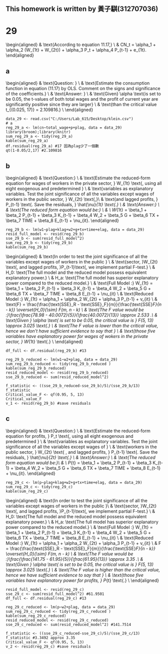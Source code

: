 ## This homework is written by 黃子騏(312707036)
# 29

\begin{aligned}
& \text{According to equation 11.17,} \\
& CN_t = \alpha_1 + \alpha_2 (W_{1t} + W_{2t}) + \alpha_3 P_t + \alpha_4 P_{t-1} + e_{1t}.
\end{aligned}

## a
\begin{aligned}
& \text{Question: } \\
& \text{Estimate the consumption function in equation (11.17) by OLS. Comment on the signs and significance of the coefficients.} \\
& \text{Answer: } \\
& \text{Given} \alpha \text{is set to be 0.05, the t-values of both total wages and the profit of current year are significantly positive since they are larger} \\
& \text{than the critical value t_{(0.025, 17)} = 2.109816.} \\
\end{aligned}

```{r}
data_29 <- read.csv("C:/Users/Lab_615/Desktop/klein.csv")
# a
reg_29_a <- lm(cn~total_wage+p+plag, data = data_29)
library(broom);library(knitr)
sum_reg_29_a <- tidy(reg_29_a)
kable(sum_reg_29_a)
df.residual(reg_29_a) #17 因為plag少了一個數
qt(1-0.05/2,17) #2.109816
```

## b
\begin{aligned}
& \text{Question:} \\
& \text{Estimate the reduced-form equation for wages of workers in the private sector, } W_{1t} \text{, using all eight exogenous and predetermined } \\
& \text{variables as explanatory variables. Test the joint significance of all the variables except wages of workers in the public sector, } W_{2t} \text{,}\\
& \text{and lagged profits, } P_{t-1} \text{. Save the residuals, } \hat{\nu}_{1t} \text{.} \\
& \text{Answer:} \\
& \text{The reduced form equation would be:} \\
& \ W_{1t} = \beta_1 + \beta_2 P_{t-1} + \beta_3 K_{t-1} + \beta_4 W_2 + \beta_5 G + \beta_6 TX + \beta_7 TIME + \beta_8 E_{t-1} + \nu_{it}.
\end{aligned}
```{r}
reg_29_b <- lm(w1~plag+klag+w2+g+tx+time+elag, data = data_29)
resid_full_model <- resid(reg_29_b)
sse_29_b <- sum(resid_full_model^2)
sum_reg_29_b <- tidy(reg_29_b)
kable(sum_reg_29_b)
```
\begin{aligned}
& \text{In order to test the joint significance of all the variables except wages of workers in the public } \\
& \text{sector, }W_{2t} \text{, and lagged profits, }P_{t-1}\text{, we implement partial F-test.} \\
& H_0: \text{The full model and the reduced model possess equivalent explanatory power.} \\
& H_a: \text{The full model has superior explanatory power compared to the reduced model.} \\
& \text{Full Model :} W_{1t} = \beta_1 + \beta_2 P_{t-1} + \beta_3 K_{t-1} + \beta_4 W_2 + \beta_5 G + \beta_6 TX + \beta_7 TIME + \beta_8 E_{t-1} + \nu_{it} \\
& \text{Reduced Model :} W_{1t} = \alpha_1 + \alpha_2 W_{2t} + \alpha_3 P_{t-1} + v_{it} \\
& \text{F} = \frac{\frac{\text{SSE}_R - \text{SSE}_F}{m}}{\frac{\text{SSE}_F}{n - k}} \overset{H_0}{\sim} F(m, n - k) \\
& \text{The F value would be :}\frac{\frac{78.98 - 40.0072}{5}}{\frac{40.0072}{13}} \approx 2.533 .\\
& \text{Given } \alpha \text{ is set to be 0.05, the critical value is } F(5, 13) \approx 3.025 \text{.} \\
& \text{The F value is lower than the critical value, hence we don't have sufficient evidence to say that } \\
& \text{those five variables have explanatory power for wages of wokers in the private sector, } W_{1t} \text{.} \\
\end{aligned}
```{r}
df_full <- df.residual(reg_29_b) #13

reg_29_b_reduced <- lm(w1~w2+plag, data = data_29)
sum_reg_29_b_reduced <- tidy(reg_29_b_reduced )
kable(sum_reg_29_b_reduced)
resid_reduced_model <- resid(reg_29_b_reduced)
sse_29_b_reduced <- sum(resid_reduced_model^2)

f_statistic <- ((sse_29_b_reduced-sse_29_b)/5)/(sse_29_b/13)
f_statistic
Critical_value_F <- qf(0.95, 5, 13)
Critical_value_F
v_1 <- resid(reg_29_b) #save residuals
```
## c
\begin{aligned}
& \text{Question:} \\
& \text{Estimate the reduced-form equation for profits, } P_t \text{, using all eight exogenous and predetermined } \\
& \text{variables as explanatory variables. Test the joint significance of all the variables except wages of } \\
& \text{workers in the public sector, } W_{2t} \text{ , and lagged profits, } P_{t-1} \text{. Save the residuals, } \hat{\nu}_{2t} \text{.} \\
& \text{Answer:} \\
& \text{The reduced form equation would be:}\\
& \ P_{t} = \beta_1 + \beta_2 P_{t-1} + \beta_3 K_{t-1} + \beta_4 W_2 + \beta_5 G + \beta_6 TX + \beta_7 TIME + \beta_8 E_{t-1} + \nu_{it}.
\end{aligned}
```{r}
reg_29_c <- lm(p~plag+klag+w2+g+tx+time+elag, data = data_29)
sum_reg_29_c <- tidy(reg_29_c)
kable(sum_reg_29_c)
```
\begin{aligned}
& \text{In order to test the joint significance of all the variables except wages of workers in the public }\\
& \text{sector, }W_{2t} \text{, and lagged profits, }P_{t-1}\text{, we implement partial F-test.} \\
& H_0: \text{The full model and the reduced model possess equivalent explanatory power.} \\
& H_a: \text{The full model has superior explanatory power compared to the reduced model.} \\
& \text{Full Model :} W_{1t} = \beta_1 + \beta_2 P_{t-1} + \beta_3 K_{t-1} + \beta_4 W_2 + \beta_5 G + \beta_6 TX + \beta_7 TIME + \beta_8 E_{t-1} + \nu_{it} \\
& \text{Reduced Model :} W_{1t} = \alpha_1 + \alpha_2 W_{2t} + \alpha_3 P_{t-1} + v_{it} \\
& F = \frac{\frac{\text{SSE}_R - \text{SSE}_F}{m}}{\frac{\text{SSE}_F}{n - k}} \overset{H_0}{\sim} F(m, n - k) \\
& \text{The F value would be :}\frac{\frac{141.75 - 61.95}{5}}{\frac{61.95}{13}} \approx 3.35 .\\
& \text{Given } \alpha \text{ is set to be 0.05, the critical value is } F(5, 13) \approx 3.025 \text{.} \\
& \text{The F value is higher than the critical value, hence we have sufficient evidence to say that } \\
& \text{those five variables have explanatory power for profits, } P_{t} \text{.} \\
\end{aligned}
```{r}
resid_full_model <- resid(reg_29_c)
sse_29_c <- sum(resid_full_model^2) #61.9501
df_full <- df.residual(reg_29_c) #13

reg_29_c_reduced <- lm(p~w2+plag, data = data_29)
sum_reg_29_c_reduced <- tidy(reg_29_c_reduced )
kable(sum_reg_29_c_reduced)
resid_reduced_model <- resid(reg_29_c_reduced)
sse_29_c_reduced <- sum(resid_reduced_model^2) #141.7514

f_statistic <- ((sse_29_c_reduced-sse_29_c)/5)/(sse_29_c/13)
f_statistic #3.3492 approx 3.35
Critical_value_F <- qf(0.95, 5, 13)
v_2 <- resid(reg_29_c) #save residuals
```

